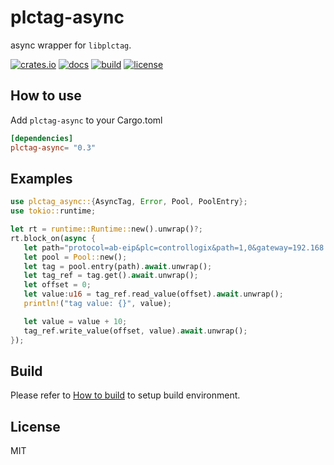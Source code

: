 # plctag-async

async wrapper for `libplctag`.

[![crates.io](https://img.shields.io/crates/v/plctag-async.svg)](https://crates.io/crates/plctag-async)
[![docs](https://docs.rs/plctag-async/badge.svg)](https://docs.rs/plctag-async)
[![build](https://github.com/joylei/plctag-rs/workflows/build/badge.svg?branch=master)](https://github.com/joylei/plctag-rs/actions?query=workflow%3A%22build%22)
[![license](https://img.shields.io/crates/l/plctag.svg)](https://github.com/joylei/plctag-rs/blob/master/LICENSE)

## How to use

Add `plctag-async` to your Cargo.toml

```toml
[dependencies]
plctag-async= "0.3"
```

## Examples

```rust
use plctag_async::{AsyncTag, Error, Pool, PoolEntry};
use tokio::runtime;

let rt = runtime::Runtime::new().unwrap()?;
rt.block_on(async {
   let path="protocol=ab-eip&plc=controllogix&path=1,0&gateway=192.168.1.120&name=MyTag1&elem_count=1&elem_size=16";// YOUR TAG DEFINITION
   let pool = Pool::new();
   let tag = pool.entry(path).await.unwrap();
   let tag_ref = tag.get().await.unwrap();
   let offset = 0;
   let value:u16 = tag_ref.read_value(offset).await.unwrap();
   println!("tag value: {}", value);

   let value = value + 10;
   tag_ref.write_value(offset, value).await.unwrap();
});
```

## Build

Please refer to [How to build](https://github.com/Joylei/plctag-rs/tree/master/crates/sys#build) to setup build environment.

## License

MIT
